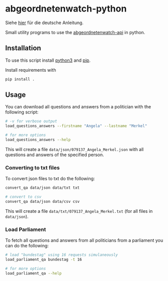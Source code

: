 # abgeordnetenwatch-python

Siehe [hier](README_de.md) für die deutsche Anleitung.

Small utility programs to use the [abgeordnetenwatch-api](https://www.abgeordnetenwatch.de/) in python.

## Installation

To use this script install [python3](https://www.python.org/) and [pip](https://packaging.python.org/en/latest/tutorials/installing-packages/).

Install requirements with
```sh
pip install .
```

## Usage

You can download all questions and answers from a politician with the following script:

```sh
# -v for verbose output
load_questions_answers --firstname "Angela" --lastname "Merkel"

# for more options
load_questions_answers --help
```

This will create a file `data/json/079137_Angela_Merkel.json` with all questions and answers of the specified person.

### Converting to txt files
To convert json files to txt do the following:

```sh
convert_qa data/json data/txt txt

# convert to csv
convert_qa data/json data/csv csv
```

This will create a file `data/txt/079137_Angela_Merkel.txt` (for all files in `data/json`).

### Load Parliament
To fetch all questions and answers from all politicians from a parliament you can do the following:
```sh
# load "bundestag" using 16 requests simulaneously
load_parliament_qa bundestag -t 16

# for more options
load_parliament_qa --help
```
